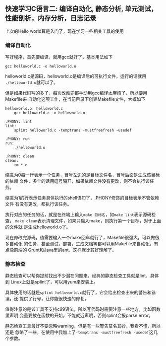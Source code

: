 ## 快速学习C语言二: 编译自动化, 静态分析, 单元测试，性能剖析，内存分析，日志记录 

上次的Hello world算是入门了，现在学习一些相关工具的使用

### 编译自动化 

写好程序，首先要编译，就用gcc就好了，基本用法如下

	gcc helloworld.c -o helloworld.o

helloworld.c是源码，helloworld.o是编译后的可执行文件，运行的话就用
`./helloworld.o`就可以了。

但是如果代码写的多了，每次改动完都手动用gcc编译太麻烦了，所以要用Makefile来
自动化这项工作，在当前目录下创建Makefile文件，大概如下

    helloworld.o: helloworld.c
        gcc helloworld.c -o helloworld.o

    .PHONY: lint 
    lint:
        splint helloworld.c -temptrans -mustfreefresh -usedef

    .PHONY: run
    run:
        ./helloworld.o

    .PHONY: clean
    clean:
        rm *.o 

缩进为0每一行表示一个任务，冒号左边的是目标文件名，冒号后面是生成该目标的依赖
文件，多个的话用逗号隔开，如果依赖文件没有更改，则不会执行该任务。

缩进为1的行表示任务具体执行的shell语句了，.PHONY修饰的目标表示不管依赖文件
有没有更改，都执行该任务。

执行对应的任务的话，就是在终端上输入`make 目标名`，如`make lint`表示源码检查，
`make clean`表示清理文件，如果只输入make，则执行第一个目标，对于上面的文件就
是生成helloworld.o了。

现在修改完源码，值需要输入一个make回车就行了，Makefile很强大，可以做很多自动化
的任务，甚至测试，部署，生成文档等都可以用Makefile来自动化，有点像前端的
Grunt和Java里的ant，这样就比较好理解了。


### 静态检查

静态检查可以帮你提前找出不少潜在问题来，经典的静态检查工具就是lint，具体到
Linux上就是splint了，可以用yum来安装上。

具体使用的话就是`splint helloworld.c`就行了，它会给出检查出来的警告和错误，还
提供了行号，让你能很快速的修复。

值得注意的是该工具不支持c99语法，所以写代码时需要注意一些地方，比如函数里声明
变量要放在函数的开始，不能就近声明，否则splint会报parse error。

静态检查工具最好不要忽略warning，但是有一些警告莫名其妙，我看不懂，所以还是
忽略了一些，在使用中我加上了`-temptrans -mustfreefresh -usedef`这几个参数。
